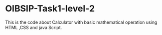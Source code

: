 # OIBSIP-Task1-level-2
This is the code about Calculator with basic mathematical operation using HTML ,CSS and java Script. 
